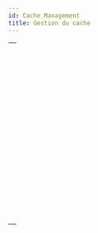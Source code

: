 ```yaml
---
id: Cache_Management
title: Gestion du cache
---
```


|                                                                                                                                         |
| --------------------------------------------------------------------------------------------------------------------------------------- |
| [<!-- INCLUDE #_command_.ADJUST BLOBS CACHE PRIORITY.Syntax -->](../../commands-legacy/adjust-blobs-cache-priority.md)<br/>             |
| [<!-- INCLUDE #_command_.ADJUST INDEX CACHE PRIORITY.Syntax -->](../../commands-legacy/adjust-index-cache-priority.md)<br/>             |
| [<!-- INCLUDE #_command_.ADJUST TABLE CACHE PRIORITY.Syntax -->](../../commands-legacy/adjust-table-cache-priority.md)<br/>             |
| [<!-- INCLUDE #_command_.Cache info.Syntax -->](../../commands-legacy/cache-info.md)<br/>                                               |
| [<!-- INCLUDE #_command_.FLUSH CACHE.Syntax -->](../../commands-legacy/flush-cache.md)<br/>                                             |
| [<!-- INCLUDE #_command_.Get adjusted blobs cache priority.Syntax -->](../../commands-legacy/get-adjusted-blobs-cache-priority.md)<br/> |
| [<!-- INCLUDE #_command_.Get adjusted index cache priority.Syntax -->](../../commands-legacy/get-adjusted-index-cache-priority.md)<br/> |
| [<!-- INCLUDE #_command_.Get adjusted table cache priority.Syntax -->](../../commands-legacy/get-adjusted-table-cache-priority.md)<br/> |
| [<!-- INCLUDE #_command_.Get cache size.Syntax -->](../../commands-legacy/get-cache-size.md)<br/>                                       |
| [<!-- INCLUDE #_command_.MEMORY STATISTICS.Syntax -->](../../commands-legacy/memory-statistics.md)<br/>                                 |
| [<!-- INCLUDE #_command_.SET BLOBS CACHE PRIORITY.Syntax -->](../../commands-legacy/set-blobs-cache-priority.md)<br/>                   |
| [<!-- INCLUDE #_command_.SET CACHE SIZE.Syntax -->](../../commands-legacy/set-cache-size.md)<br/>                                       |
| [<!-- INCLUDE #_command_.SET INDEX CACHE PRIORITY.Syntax -->](../../commands-legacy/set-index-cache-priority.md)<br/>                   |
| [<!-- INCLUDE #_command_.SET TABLE CACHE PRIORITY.Syntax -->](../../commands-legacy/set-table-cache-priority.md)<br/>                   |
